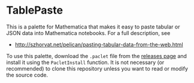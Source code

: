 # TablePaste

This is a palette for Mathematica that makes it easy to paste tabular or JSON data into Mathematica notebooks.  For a full description, see

 * http://szhorvat.net/pelican/pasting-tabular-data-from-the-web.html

To use this palette, download the `.paclet` file from the [releases page][1] and install it using the `PacletInstall` function.  It is not necessary (or recommended) to clone this repository unless you want to read or modify the source code.

 [1]: https://github.com/szhorvat/TablePaste/releases
